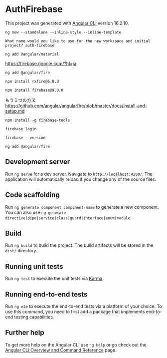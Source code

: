 # AuthFirebase

This project was generated with [Angular CLI](https://github.com/angular/angular-cli) version 16.2.10.

```
ng new --standalone --inline-style --inline-template
```
```
What name would you like to use for the new workspace and initial project? auth-firebase
```
```
ng add @angular/material  
```
https://firebase.google.com/?hl=ja
```
ng add @angular/fire
```
```
npm install rxfire@6.0.0
```
```
npm install firebase@9.0.0
```

もう１つの方法  
https://github.com/angular/angularfire/blob/master/docs/install-and-setup.md
```
npm install -g firebase-tools
```
```
firebase login
```
```
firebase --version
```
```
ng add @angular/fire
```

## Development server

Run `ng serve` for a dev server. Navigate to `http://localhost:4200/`. The application will automatically reload if you change any of the source files.

## Code scaffolding

Run `ng generate component component-name` to generate a new component. You can also use `ng generate directive|pipe|service|class|guard|interface|enum|module`.

## Build

Run `ng build` to build the project. The build artifacts will be stored in the `dist/` directory.

## Running unit tests

Run `ng test` to execute the unit tests via [Karma](https://karma-runner.github.io).

## Running end-to-end tests

Run `ng e2e` to execute the end-to-end tests via a platform of your choice. To use this command, you need to first add a package that implements end-to-end testing capabilities.

## Further help

To get more help on the Angular CLI use `ng help` or go check out the [Angular CLI Overview and Command Reference](https://angular.io/cli) page.
